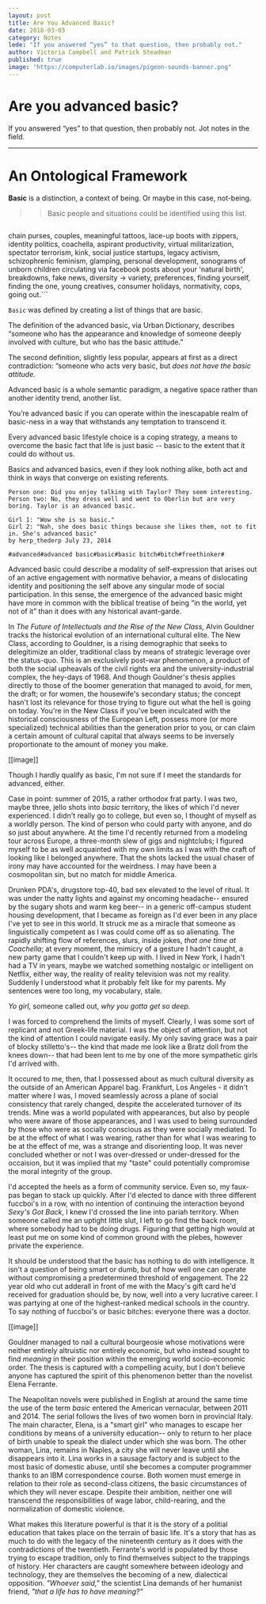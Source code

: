 ```yaml
---
layout: post
title: Are You Advanced Basic? 
date: 2018-03-03
category: Notes
lede: "If you answered “yes” to that question, then probably not."
author: Victoria Campbell and Patrick Steadman
published: true
image: "https://computerlab.io/images/pigeon-sounds-banner.png"
---
```


Are you advanced basic? 
======


If you answered “yes” to that question, then probably not. Jot notes in the field. 

---

An Ontological Framework
======

**Basic** is a distinction, a context of being. Or maybe in this case, not-being. 

>>Basic people and situations could be identified using this list.

>>```
chain purses, couples, meaningful tattoos, lace-up boots with zippers, identity politics, coachella, aspirant productivity, virtual militarization, spectator terrorism, kink, social justice startups, legacy activism, schizophrenic feminism, glamping, personal development, sonograms of unborn children circulating via facebook posts about your 'natural birth', breakdowns, fake news, diversity -> variety, preferences, finding yourself, finding the one, young creatives, consumer holidays, normativity, cops, going out.```

`Basic` was defined by creating a list of things that are basic. 


The definition of the advanced basic, via Urban Dictionary, describes “someone who has the appearance and knowledge of someone deeply involved with culture, but who has the basic attitude.”

The second definition, slightly less popular, appears at first as a direct contradiction: “someone who acts very basic, but *does not have the basic attitude.* 

Advanced basic is a whole semantic paradigm, a negative space rather than another identity trend, another list. 

You’re advanced basic if you can operate within the inescapable realm of basic-ness in a way that withstands any temptation to transcend it. 

Every advanced basic lifestyle choice is a coping strategy, a means to overcome the basic fact that life is just basic -- basic to the extent that it could do without us. 

Basics and advanced basics, even if they look nothing alike, both act and think in ways that converge on existing referents.

```
Person one: Did you enjoy talking with Taylor? They seem interesting. 
Person two: No, they dress well and went to Oberlin but are very boring. Taylor is an advanced basic.

```

```
Girl 1: "Wow she is so basic." 
Girl 2: "Nah, she does basic things because she likes them, not to fit in. She's advanced basic"
by herp_thederp July 23, 2014

#advanced#advanced basic#basic#basic bitch#bitch#freethinker#
```



Advanced basic could describe a modality of self-expression that arises out of an active engagement with normative behavior, a means of dislocating identity and positioning the self above any singular mode of social participation. In this sense, the emergence of the advanced basic might have more in common with the biblical treatise of being “in the world, yet not of it” than it does with any historical avant-garde. 

In *The Future of Intellectuals and the Rise of the New Class,* Alvin Gouldner tracks the historical evolution of an international cultural elite. The New Class, according to Gouldner, is a rising demographic that seeks to delegitimize an older, traditional class by means of strategic leverage over the status-quo. This is an exclusively post-war phenomenon, a product of both the social upheavals of the civil rights era and the university-industrial complex, the hey-days of 1968. And though Gouldner's thesis applies directly to those of the boomer generation that managed to avoid, for men, the draft; or for women, the housewife's secondary status; the concept hasn't lost its relevance for those trying to figure out what the hell is going on today. You're in the New Class if you've been inculcated with the historical consciousness of the European Left, possess more (or more specialized) technical abilities than the generation prior to you, or can claim a certain amount of cultural capital that always seems to be inversely proportionate to the amount of money you make. 

[[image]]

Though I hardly qualify as basic, I'm not sure if I meet the standards for advanced, either. 

Case in point: summer of 2015, a rather orthodox frat party. I was two, maybe three, jello shots into *basic* territory, the likes of which I'd never experienced.  I didn't really go to college, but even so, I thought of myself as a worldly person. The kind of person who could party with anyone, and do so just about anywhere. At the time I'd recently returned from a modeling tour across Europe, a three-month slew of gigs and nightclubs; I figured myself to be as well acquainted with my own limits as I was with the craft of looking like I belonged anywhere. That the shots lacked the usual chaser of irony may have accounted for the weirdness. I may have been a cosmopolitan sin, but no match for middle America. 

Drunken PDA's, drugstore top-40, bad sex elevated to the level of ritual. It was under the natty lights and against my oncoming headache-- ensured by the sugary shots and warm keg beer-- in a generic off-campus student housing development, that I became as foreign as I'd ever been in any place I've yet to see in this world. It struck me as a miracle that someone as linguistically competent as I was could come off as so alienating. The rapidly shifting flow of references, slurs, inside jokes, *that one time at Coachella*; at every moment, the mimicry of a gesture I hadn't caught, a new party game that I couldn't keep up with. I lived in New York, I hadn't had a TV in years, maybe we watched something nostalgic or intelligent on Netflix, either way, the reality of reality television was not my reality. Suddenly I understood what it probably felt like for my parents. My sentences were too long, my vocabulary, stale. 

*Yo girl,* someone called out, *why you gotta get so deep.* 

I was forced to comprehend the limits of myself. Clearly, I was some sort of replicant and not Greek-life material. I was the object of attention, but not the kind of attention I could navigate easily. My only saving grace was a pair of blocky stilletto's-- the kind that made me look like a Bratz doll from the knees down-- that had been lent to me by one of the more sympathetic girls I'd arrived with. 

It occured to me, then, that I possessed about as much cultural diversity as the outside of an American Apparel bag. Frankfurt, Los Angeles - it didn't matter where I was, I moved seamlessly across a plane of social consistency that rarely changed, despite the accelerated turnover of its trends. Mine was a world populated with appearances, but also by people who were aware of those appearances, and I was used to being surrounded by those who were as socially conscious as they were socially mediated. To be at the effect of what I was wearing, rather than for what I was wearing to be at the effect of me, was a strange and disorienting loop. It was never concluded whether or not I was over-dressed or under-dressed for the occaision, but it was implied that my "taste" could potentially compromise the moral integrity of the group. 

I'd accepted the heels as a form of community service. Even so, my faux-pas began to stack up quickly. After I'd elected to dance with three different fuccboi's in a row, with no intention of continuing the interaction beyond *Sexy's Got Back*, I knew I'd crossed the line into pariah territory. When someone called me an uptight little slut, I left to go find the back room, where somebody had to be doing drugs. Figuring that getting high would at least put me on some kind of common ground with the plebes, however private the experience. 

It should be understood that the basic has nothing to do with intelligence. It isn't a question of being smart or dumb, but of how well one can operate without compromising a predetermined threshold of engagement. The 22 year old who cut adderall in front of me with the Macy's gift card he'd received for graduation should be, by now, well into a very lucrative career. I was partying at one of the highest-ranked medical schools in the country. To say nothing of fuccboi's or basic bitches: everyone there was a doctor. 

[[image]]

Gouldner managed to nail a cultural bourgeosie whose motivations were neither entirely altruistic nor entirely economic, but who instead sought to find *meaning* in their position within the emerging world socio-economic order. The thesis is captured with a compelling acuity, but I don't believe anyone has captured the spirit of this phenomenon better than the novelist Elena Ferrante. 

The Neapolitan novels were published in English at around the same time the use of the term *basic* entered the American vernacular, between 2011 and 2014. The serial follows the lives of two women born in provincial Italy. The main character, Elena, is a "smart girl" who manages to escape her conditions by means of a university education-- only to return to her place of birth unable to speak the dialect under which she was born. The other woman, Lina, remains in Naples, a city she will never leave until she disappears into it. Lina works in a sausage factory and is subject to the most basic of domestic abuse, until she becomes a computer programmer thanks to an IBM correspondence course. Both women must emerge in relation to their role as second-class citizens, the basic circumstances of which they will never escape. Despite their ambition, neither one will transcend the responsibilities of wage labor, child-rearing, and the normalization of domestic violence. 

What makes this literature powerful is that it is the story of a politial education that takes place on the terrain of basic life. It's a story that has as much to do with the legacy of the nineteenth century as it does with the contradictions of the twentieth. Ferrante's world is populated by those trying to escape tradition, only to find themselves subject to the trappings of history. Her characters are caught somewhere between ideology and technology, they are themselves the becoming of a new, dialectical opposition. *"Whoever said,"* the scientist Lina demands of her humanist friend, *"that a life has to have meaning?"* 

























